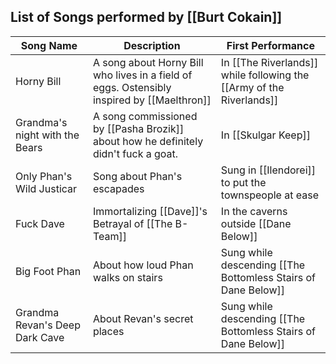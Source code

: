 ## List of Songs performed by [[Burt Cokain]]

| Song Name                      | Description                                                                                | First Performance                                                    |     
| ------------------------------ | ------------------------------------------------------------------------------------------ | -------------------------------------------------------------------- | 
| Horny Bill                     | A song about Horny Bill who lives in a field of eggs. Ostensibly inspired by [[Maelthron]] | In [[The Riverlands]] while following the [[Army of the Riverlands]] |   
| Grandma's night with the Bears | A song commissioned by [[Pasha Brozik]] about how he definitely didn't fuck a goat.        | In [[Skulgar Keep]]                                                  | 
| Only Phan's Wild Justicar      | Song about Phan's escapades                                                                | Sung in [[Ilendorei]] to put the townspeople at ease                 | 
| Fuck Dave                      | Immortalizing [[Dave]]'s Betrayal of [[The B-Team]]                                         |            In the caverns outside [[Dane Below]]                                                          |     |     |     |
| Big Foot Phan                  | About how loud Phan walks on stairs                                                        | Sung while descending [[The Bottomless Stairs of Dane Below]]        |     
| Grandma Revan's Deep Dark Cave | About Revan's secret places                                                                | Sung while descending [[The Bottomless Stairs of Dane Below]]        |    
